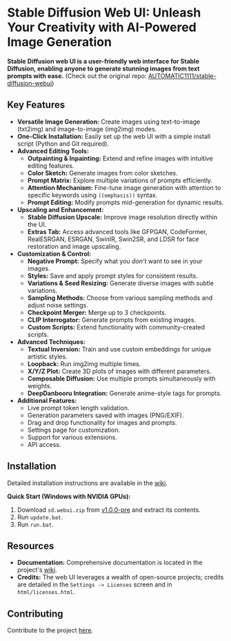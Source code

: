 # Stable Diffusion Web UI: Unleash Your Creativity with AI-Powered Image Generation

**Stable Diffusion web UI is a user-friendly web interface for Stable Diffusion, enabling anyone to generate stunning images from text prompts with ease.** (Check out the original repo: [AUTOMATIC1111/stable-diffusion-webui](https://github.com/AUTOMATIC1111/stable-diffusion-webui))

## Key Features

*   **Versatile Image Generation:** Create images using text-to-image (txt2img) and image-to-image (img2img) modes.
*   **One-Click Installation:** Easily set up the web UI with a simple install script (Python and Git required).
*   **Advanced Editing Tools:**
    *   **Outpainting & Inpainting:** Extend and refine images with intuitive editing features.
    *   **Color Sketch:** Generate images from color sketches.
    *   **Prompt Matrix:** Explore multiple variations of prompts efficiently.
    *   **Attention Mechanism:** Fine-tune image generation with attention to specific keywords using `((emphasis))` syntax.
    *   **Prompt Editing:** Modify prompts mid-generation for dynamic results.
*   **Upscaling and Enhancement:**
    *   **Stable Diffusion Upscale:** Improve image resolution directly within the UI.
    *   **Extras Tab:** Access advanced tools like GFPGAN, CodeFormer, RealESRGAN, ESRGAN, SwinIR, Swin2SR, and LDSR for face restoration and image upscaling.
*   **Customization & Control:**
    *   **Negative Prompt:** Specify what you *don't* want to see in your images.
    *   **Styles:** Save and apply prompt styles for consistent results.
    *   **Variations & Seed Resizing:** Generate diverse images with subtle variations.
    *   **Sampling Methods:** Choose from various sampling methods and adjust noise settings.
    *   **Checkpoint Merger:** Merge up to 3 checkpoints.
    *   **CLIP Interrogator:** Generate prompts from existing images.
    *   **Custom Scripts:** Extend functionality with community-created scripts.
*   **Advanced Techniques:**
    *   **Textual Inversion:** Train and use custom embeddings for unique artistic styles.
    *   **Loopback:** Run img2img multiple times.
    *   **X/Y/Z Plot:** Create 3D plots of images with different parameters.
    *   **Composable Diffusion:** Use multiple prompts simultaneously with weights.
    *   **DeepDanbooru Integration:** Generate anime-style tags for prompts.
*   **Additional Features:**
    *   Live prompt token length validation.
    *   Generation parameters saved with images (PNG/EXIF).
    *   Drag and drop functionality for images and prompts.
    *   Settings page for customization.
    *   Support for various extensions.
    *   API access.

## Installation

Detailed installation instructions are available in the [wiki](https://github.com/AUTOMATIC1111/stable-diffusion-webui/wiki).

**Quick Start (Windows with NVIDIA GPUs):**

1.  Download `sd.webui.zip` from [v1.0.0-pre](https://github.com/AUTOMATIC1111/stable-diffusion-webui/releases/tag/v1.0.0-pre) and extract its contents.
2.  Run `update.bat`.
3.  Run `run.bat`.

## Resources

*   **Documentation:** Comprehensive documentation is located in the project's [wiki](https://github.com/AUTOMATIC1111/stable-diffusion-webui/wiki).
*   **Credits:**  The web UI leverages a wealth of open-source projects; credits are detailed in the `Settings -> Licenses` screen and in `html/licenses.html`.

## Contributing

Contribute to the project [here](https://github.com/AUTOMATIC1111/stable-diffusion-webui/wiki/Contributing).
